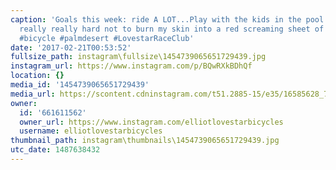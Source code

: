 ```yaml
---
caption: 'Goals this week: ride A LOT...Play with the kids in the pool A LOT and try
  really really hard not to burn my skin into a red screaming sheet of agony. #cycling
  #bicycle #palmdesert #LovestarRaceClub'
date: '2017-02-21T00:53:52'
fullsize_path: instagram\fullsize\1454739065651729439.jpg
instagram_url: https://www.instagram.com/p/BQwRXkBDhQf
location: {}
media_id: '1454739065651729439'
media_url: https://scontent.cdninstagram.com/t51.2885-15/e35/16585628_754137224761781_5752784384306446336_n.jpg
owner:
  id: '661611562'
  owner_url: https://www.instagram.com/elliotlovestarbicycles
  username: elliotlovestarbicycles
thumbnail_path: instagram\thumbnails\1454739065651729439.jpg
utc_date: 1487638432
---
```

